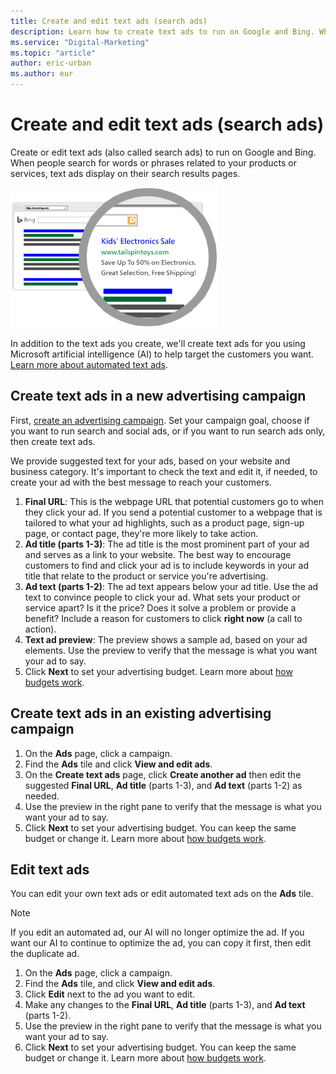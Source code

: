 ```yaml
---
title: Create and edit text ads (search ads)
description: Learn how to create text ads to run on Google and Bing. When people search for words or phrases related to your products or services, text ads display on their search results pages.
ms.service: "Digital-Marketing"
ms.topic: "article"
author: eric-urban
ms.author: eur
---
```


# Create and edit text ads (search ads)

Create or edit text ads (also called search ads) to run on Google and Bing. When people search for words or phrases related to your products or services, text ads display on their search results pages.

![Example of a text ad displaying on a search results page.](../images/BA_Conc_NewAdv_SERP.png)

In addition to the text ads you create, we'll create text ads for you using Microsoft artificial intelligence (AI) to help target the customers you want. [Learn more about automated text ads](./hlp_DMC_CONC_AboutAutomatedAds.md).

## Create text ads in a new advertising campaign

First, [create an advertising campaign](./hlp_DMC_PROC_CampaignCreation.md). Set your campaign goal, choose if you want to run search and social ads, or if you want to run search ads only, then create text ads.

We provide suggested text for your ads, based on your website and business category. It's important to check the text and edit it, if needed, to create your ad with the best message to reach your customers.

1. **Final URL**: This is the webpage URL that potential customers go to when they click your ad. If you send a potential customer to a webpage that is tailored to what your ad highlights, such as a product page, sign-up page, or contact page, they're more likely to take action.
1. **Ad title (parts 1-3)**: The ad title is the most prominent part of your ad and serves as a link to your website. The best way to encourage customers to find and click your ad is to include keywords in your ad title that relate to the product or service you're advertising.
1. **Ad text (parts 1-2)**: The ad text appears below your ad title. Use the ad text to convince people to click your ad. What sets your product or service apart? Is it the price? Does it solve a problem or provide a benefit? Include a reason for customers to click **right now** (a call to action).
1. **Text ad preview**: The preview shows a sample ad, based on your ad elements. Use the preview to verify that the message is what you want your ad to say.
1. Click **Next** to set your advertising budget. Learn more about [how budgets work](./hlp_DMC_CONC_Budgets.md).

## Create text ads in an existing advertising campaign

1. On the **Ads** page, click a campaign.
1. Find the **Ads** tile and click **View and edit ads**.
1. On the **Create text ads** page, click **Create another ad** then edit the suggested **Final URL**, **Ad title** (parts 1-3), and **Ad text** (parts 1-2) as needed.
1. Use the preview in the right pane to verify that the message is what you want your ad to say.
1. Click **Next** to set your advertising budget. You can keep the same budget or change it. Learn more about [how budgets work](./hlp_DMC_CONC_Budgets.md).

## Edit text ads

You can edit your own text ads or edit automated text ads on the **Ads** tile.

> [!NOTE]
> If you edit an automated ad, our AI will no longer optimize the ad. If you want our AI to continue to optimize the ad, you can copy it first, then edit the duplicate ad.

1. On the **Ads** page, click a campaign.
1. Find the **Ads** tile, and click **View and edit ads**.
1. Click **Edit** next to the ad you want to edit.
1. Make any changes to the **Final URL**, **Ad title** (parts 1-3), and **Ad text** (parts 1-2).
1. Use the preview in the right pane to verify that the message is what you want your ad to say.
1. Click **Next** to set your advertising budget. You can keep the same budget or change it. Learn more about [how budgets work](./hlp_DMC_CONC_Budgets.md).



